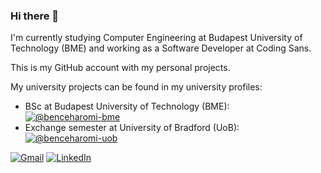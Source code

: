 ### Hi there 🚀

I'm currently studying Computer Engineering at Budapest University of Technology (BME) and working as a Software Developer at Coding Sans.

This is my GitHub account with my personal projects.

My university projects can be found in my university profiles:
* BSc at Budapest University of Technology (BME):\
  [![@benceharomi-bme](https://img.shields.io/badge/benceharomi--bme-313131?style=for-the-badge&logo=github&logoColor=white)](https://github.com/benceharomi-bme) 
* Exchange semester at University of Bradford (UoB):\
  [![@benceharomi-uob](https://img.shields.io/badge/benceharomi--uob-313131?style=for-the-badge&logo=github&logoColor=white)](https://github.com/benceharomi-uob)


[![Gmail](https://img.shields.io/badge/Gmail-313131?style=for-the-badge&logo=gmail&logoColor=white)](mailto:bence.haromi@gmail.com)
[![LinkedIn](https://img.shields.io/badge/LinkedIn-313131?style=for-the-badge&logo=linkedin&logoColor=white)](https://www.linkedin.com/in/benceharomi/)
